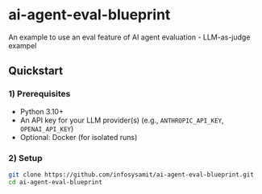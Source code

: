 # ai-agent-eval-blueprint
An example to use an eval feature of AI agent evaluation - LLM-as-judge exampel

## Quickstart

### 1) Prerequisites
- Python 3.10+
- An API key for your LLM provider(s) (e.g., `ANTHROPIC_API_KEY`, `OPENAI_API_KEY`)
- Optional: Docker (for isolated runs)

### 2) Setup
```bash
git clone https://github.com/infosysamit/ai-agent-eval-blueprint.git
cd ai-agent-eval-blueprint

